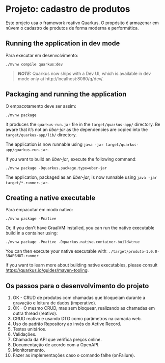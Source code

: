 # Projeto: cadastro de produtos

Este projeto usa o framework reativo Quarkus. O propósito é armazenar em núvem o cadastro de produtos de forma moderna e performática.
## Running the application in dev mode

Para executar em desenvolvimento:
```shell script
./mvnw compile quarkus:dev
```

> **_NOTE:_**  Quarkus now ships with a Dev UI, which is available in dev mode only at http://localhost:8080/q/dev/.

## Packaging and running the application

O empacotamento deve ser assim:
```shell script
./mvnw package
```
It produces the `quarkus-run.jar` file in the `target/quarkus-app/` directory.
Be aware that it’s not an _über-jar_ as the dependencies are copied into the `target/quarkus-app/lib/` directory.

The application is now runnable using `java -jar target/quarkus-app/quarkus-run.jar`.

If you want to build an _über-jar_, execute the following command:
```shell script
./mvnw package -Dquarkus.package.type=uber-jar
```

The application, packaged as an _über-jar_, is now runnable using `java -jar target/*-runner.jar`.

## Creating a native executable

Para empacotar em modo nativo: 
```shell script
./mvnw package -Pnative
```

Or, if you don't have GraalVM installed, you can run the native executable build in a container using: 
```shell script
./mvnw package -Pnative -Dquarkus.native.container-build=true
```

You can then execute your native executable with: `./target/produto-1.0.0-SNAPSHOT-runner`

If you want to learn more about building native executables, please consult https://quarkus.io/guides/maven-tooling.

## Os passos para o desenvolvimento do projeto

1. OK - CRUD de produtos com chamadas que bloqueiam durante a gravação e leitura de dados (imperativo).
2. OK - O mesmo CRUD, mas sem bloquear, realizando as chamadas em outra thread (reativo).
3. CRUD reativo e usando DTO como parâmetros na camada web.
4. Uso do padrão Repository ao invés do Active Record.
5. Testes unitários.
6. Validações.
7. Chamada da API que verifica preços online.
8. Documentação de acordo com a OpenAPI.
9. Monitoramento.
10. Fazer as implementações caso o comando falhe (onFailure).

